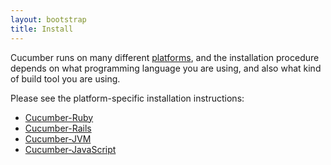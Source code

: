 ```yaml
---
layout: bootstrap
title: Install
---
```


Cucumber runs on many different [platforms](platforms.html), and the installation procedure depends on what programming language you are using, and also what kind of build tool you are using. 

Please see the platform-specific installation instructions:

* [Cucumber-Ruby](/install-ruby.html)
* [Cucumber-Rails](/install-rails.html)
* [Cucumber-JVM](/install-jvm.html)
* [Cucumber-JavaScript](/install-js.html)
